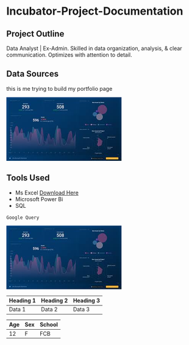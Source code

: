 # Incubator-Project-Documentation

## Project Outline
Data Analyst | Ex-Admin. Skilled in data organization, analysis, & clear communication. Optimizes with attention to detail.

## Data Sources
this is me trying to build my portfolio page

![](Report.jpeg)

## Tools Used
- Ms Excel [Download Here](www.microsoft.com)
- Microsoft Power Bi
- SQL

~~~
Google Query
~~~


![](Report.jpeg)

|Heading 1 | Heading 2 | Heading 3 |
|----------| ----------| ----------|
|Data 1| Data 2|Data 3|

|Age | Sex | School |
|----| ----| -------|
|12|F|FCB|
